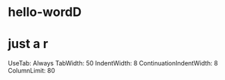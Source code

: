# hello-wordD
# just a r
UseTab: Always 
TabWidth: 50
IndentWidth: 8 
ContinuationIndentWidth: 8
ColumnLimit: 80
